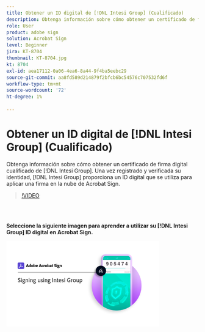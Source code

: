 ```yaml
---
title: Obtener un ID digital de [!DNL Intesi Group] (Cualificado)
description: Obtenga información sobre cómo obtener un certificado de firma digital cualificado de [!DNL Intesi Group]
role: User
product: adobe sign
solution: Acrobat Sign
level: Beginner
jira: KT-8704
thumbnail: KT-8704.jpg
kt: 8704
exl-id: aea17112-0a06-4ea6-8a44-9f4ba5eebc29
source-git-commit: aa8fd589d214879f2bfcb6bc54576c707532fd6f
workflow-type: tm+mt
source-wordcount: '72'
ht-degree: 1%

---
```


# Obtener un ID digital de [!DNL Intesi Group] (Cualificado)

Obtenga información sobre cómo obtener un certificado de firma digital cualificado de [!DNL Intesi Group]. Una vez registrado y verificada su identidad, [!DNL Intesi Group] proporciona un ID digital que se utiliza para aplicar una firma en la nube de Acrobat Sign.

>[!VIDEO](https://video.tv.adobe.com/v/337064?quality=12&learn=on&hidetitle=true)

<br> 

**Seleccione la siguiente imagen para aprender a utilizar su [!DNL Intesi Group] ID digital en Acrobat Sign.**

[![imágenes](assets/IntesiSign_400.png)](intesi-sign.md)

